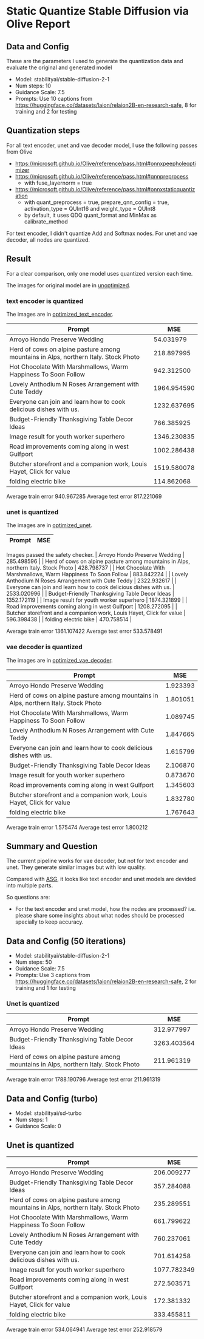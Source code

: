 # Static Quantize Stable Diffusion via Olive Report

## Data and Config

These are the parameters I used to generate the quantization data and evaluate the original and generated model

- Model: stabilityai/stable-diffusion-2-1
- Num steps: 10
- Guidance Scale: 7.5
- Prompts: Use 10 captions from https://huggingface.co/datasets/laion/relaion2B-en-research-safe, 8 for training and 2 for testing

## Quantization steps

For all text encoder, unet and vae decoder model, I use the following passes from Olive

- https://microsoft.github.io/Olive/reference/pass.html#onnxpeepholeoptimizer
- https://microsoft.github.io/Olive/reference/pass.html#qnnpreprocess
    + with fuse_layernorm = true
- https://microsoft.github.io/Olive/reference/pass.html#onnxstaticquantization
    + with quant_preprocess = true, prepare_qnn_config = true, activation_type = QUInt16 and weight_type = QUInt8
    + by default, it uses QDQ quant_format and MinMax as calibrate_method

For text encoder, I didn't quantize Add and Softmax nodes. For unet and vae decoder, all nodes are quantized.

## Result

For a clear comparison, only one model uses quantized version each time.

The images for original model are in [unoptimized](./unoptimized).

### text encoder is quantized

The images are in [optimized_text_encoder](./optimized_text_encoder).

| Prompt | MSE |
|-|-|
| Arroyo Hondo Preserve Wedding | 54.031979 |
| Herd of cows on alpine pasture among mountains in Alps, northern Italy. Stock Photo | 218.897995 |
| Hot Chocolate With Marshmallows, Warm Happiness To Soon Follow | 942.312500 |
| Lovely Anthodium N Roses Arrangement with Cute Teddy | 1964.954590 |
| Everyone can join and learn how to cook delicious dishes with us. | 1232.637695 |
| Budget-Friendly Thanksgiving Table Decor Ideas | 766.385925 |
| Image result for youth worker superhero | 1346.230835 |
| Road improvements coming along in west Gulfport | 1002.286438 |
| Butcher storefront and a companion work, Louis Hayet, Click for value | 1519.580078 |
| folding electric bike | 114.862068 |

Average train error 940.967285
Average test error 817.221069

### unet is quantized

The images are in [optimized_unet](./optimized_unet).

| Prompt | MSE |
|-|-|
Images passed the safety checker.
| Arroyo Hondo Preserve Wedding | 285.498596 |
| Herd of cows on alpine pasture among mountains in Alps, northern Italy. Stock Photo | 428.798737 |
| Hot Chocolate With Marshmallows, Warm Happiness To Soon Follow | 883.842224 |
| Lovely Anthodium N Roses Arrangement with Cute Teddy | 2322.932617 |
| Everyone can join and learn how to cook delicious dishes with us. | 2533.020996 |
| Budget-Friendly Thanksgiving Table Decor Ideas | 1352.172119 |
| Image result for youth worker superhero | 1874.321899 |
| Road improvements coming along in west Gulfport | 1208.272095 |
| Butcher storefront and a companion work, Louis Hayet, Click for value | 596.398438 |
| folding electric bike | 470.758514 |

Average train error 1361.107422
Average test error 533.578491

### vae decoder is quantized

The images are in [optimized_vae_decoder](./optimized_vae_decoder).

| Prompt | MSE |
|-|-|
| Arroyo Hondo Preserve Wedding | 1.923393 |
| Herd of cows on alpine pasture among mountains in Alps, northern Italy. Stock Photo | 1.801051 |
| Hot Chocolate With Marshmallows, Warm Happiness To Soon Follow | 1.089745 |
| Lovely Anthodium N Roses Arrangement with Cute Teddy | 1.847665 |
| Everyone can join and learn how to cook delicious dishes with us. | 1.615799 |
| Budget-Friendly Thanksgiving Table Decor Ideas | 2.106870 |
| Image result for youth worker superhero | 0.873670 |
| Road improvements coming along in west Gulfport | 1.345603 |
| Butcher storefront and a companion work, Louis Hayet, Click for value | 1.832780 |
| folding electric bike | 1.767643 |

Average train error 1.575474
Average test error 1.800212

## Summary and Question

The current pipeline works for vae decoder, but not for text encoder and unet. They generate similar images but with low quality.

Compared with [ASG](https://perceptiveshell.azurewebsites.net/2.9.7/pg_models.html), it looks like text encoder and unet models are devided into multiple parts.

So questions are:

- For the text encoder and unet model, how the nodes are processed? i.e. please share some insights about what nodes should be processed specially to keep accuracy.

## Data and Config (50 iterations)

- Model: stabilityai/stable-diffusion-2-1
- Num steps: 50
- Guidance Scale: 7.5
- Prompts: Use 3 captions from https://huggingface.co/datasets/laion/relaion2B-en-research-safe, 2 for training and 1 for testing

### Unet is quantized

| Prompt | MSE |
|-|-|
| Arroyo Hondo Preserve Wedding | 312.977997 |
| Budget-Friendly Thanksgiving Table Decor Ideas | 3263.403564 |
| Herd of cows on alpine pasture among mountains in Alps, northern Italy. Stock Photo | 211.961319 |

Average train error 1788.190796
Average test error 211.961319

## Data and Config (turbo)

- Model: stabilityai/sd-turbo
- Num steps: 1
- Guidance Scale: 0

## Unet is quantized

| Prompt | MSE |
|-|-|
| Arroyo Hondo Preserve Wedding | 206.009277 |
| Budget-Friendly Thanksgiving Table Decor Ideas | 357.284088 |
| Herd of cows on alpine pasture among mountains in Alps, northern Italy. Stock Photo | 235.289551 |
| Hot Chocolate With Marshmallows, Warm Happiness To Soon Follow | 661.799622 |
| Lovely Anthodium N Roses Arrangement with Cute Teddy | 760.237061 |
| Everyone can join and learn how to cook delicious dishes with us. | 701.614258 |
| Image result for youth worker superhero | 1077.782349 |
| Road improvements coming along in west Gulfport | 272.503571 |
| Butcher storefront and a companion work, Louis Hayet, Click for value | 172.381332 |
| folding electric bike | 333.455811 |

Average train error 534.064941
Average test error 252.918579
